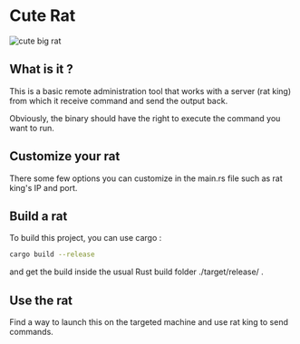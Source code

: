 # Cute Rat

![cute big rat](https://github.com/user-attachments/assets/713db525-79a2-459d-b71f-e13d04efeac4)

## What is it ?
 
This is a basic remote administration tool that works with a server (rat king) from which it receive command and send the output back.

Obviously, the binary should have the right to execute the command you want to run.

## Customize your rat

There some few options you can customize in the main.rs file such as rat king's IP and port.

## Build a rat

To build this project, you can use cargo : 

```sh
cargo build --release
```

and get the build inside the usual Rust build folder ./target/release/ .

## Use the rat

Find a way to launch this on the targeted machine and use rat king to send commands.
